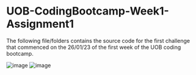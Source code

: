# UOB-CodingBootcamp-Week1-Assignment1

The following file/folders contains the source code for the first challenge that commenced on the 26/01/23 of the first week of the UOB coding bootcamp.


![image](https://user-images.githubusercontent.com/56829664/216214463-2f2073e8-ff83-4d1b-b922-639a7d1fe4ba.png)
![image](https://user-images.githubusercontent.com/56829664/216214509-5049f4b0-c2bf-4f3b-963a-1c9ef1c795b6.png)
